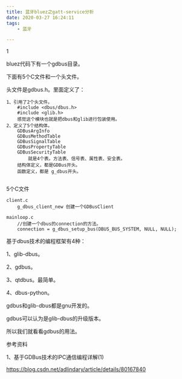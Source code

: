 ```yaml
---
title: 蓝牙bluez之gatt-service分析
date: 2020-03-27 16:24:11
tags:
	- 蓝牙

---
```


1

bluez代码下有一个gdbus目录。

下面有5个C文件和一个头文件。

头文件是gdbus.h。里面定义了：

```
1、引用了2个头文件。
	#include <dbus/dbus.h>
	#include <glib.h>
	感觉这个模块也就是把dbus和glib进行包装使用。
2、定义了5个结构体。
	GDBusArgInfo
	GDBusMethodTable
	GDBusSignalTable
	GDBusPropertyTable
	GDBusSecurityTable
		就是4个表。方法表、信号表、属性表、安全表。
	结构体定义，都是GDBus开头。
	函数定义，都是 g_dbus开头。
	
```

5个C文件

```
client.c
	g_dbus_client_new 创建一个GDBusClient
	
mainloop.c
	//创建一个dbus的connection的方法。
	connection = g_dbus_setup_bus(DBUS_BUS_SYSTEM, NULL, NULL);
```



基于dbus技术的编程框架有4种：

1、glib-dbus。

2、gdbus。

3、qtdbus。最简单。

4、dbus-python。

gdbus和glib-dbus都是gnu开发的。

gdbus可以认为是glib-dbus的升级版本。

所以我们就看看gdbus的用法。





参考资料

1、基于GDBus技术的IPC通信编程详解(1)

https://blog.csdn.net/adlindary/article/details/80167840